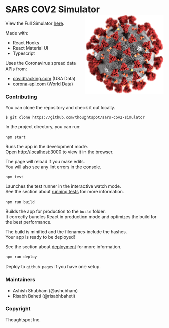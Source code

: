 # SARS COV2 Simulator <img src="https://github.com/thoughtspot/sars-cov2-simulator/raw/master/public/coronavirus.png" width=250 align="right" alt="coronavirus" />

View the Full Simulator [here](http://docs.thoughtspot.com/sars-cov2-simulator).

Made with:

- React Hooks
- React Material UI
- Typescript

Uses the Coronavirus spread data APIs from:

- [covidtracking.com](covidtracking.com) (USA Data)
- [corona-api.com](corona-api.com) (World Data)


### Contributing

You can clone the repository and check it out locally.

```
$ git clone https://github.com/thoughtspot/sars-cov2-simulator
```

In the project directory, you can run:

`npm start`

Runs the app in the development mode.<br />
Open [http://localhost:3000](http://localhost:3000) to view it in the browser.

The page will reload if you make edits.<br />
You will also see any lint errors in the console.

`npm test`

Launches the test runner in the interactive watch mode.<br />
See the section about [running tests](https://facebook.github.io/create-react-app/docs/running-tests) for more information.

`npm run build`

Builds the app for production to the `build` folder.<br />
It correctly bundles React in production mode and optimizes the build for the best performance.

The build is minified and the filenames include the hashes.<br />
Your app is ready to be deployed!

See the section about [deployment](https://facebook.github.io/create-react-app/docs/deployment) for more information.

`npm run deploy`

Deploy to `github pages` if you have one setup.


### Maintainers

- Ashish Shubham (@ashubham)
- Risabh Baheti (@risabhbaheti)

### Copyright

Thoughtspot Inc.